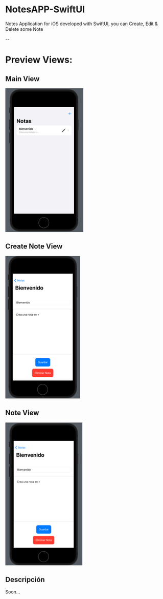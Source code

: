 # NotesAPP-SwiftUI
Notes Application for iOS developed with SwiftUI, you can Create, Edit &amp; Delete some Note

--
# Preview Views:

## Main View
![Main Image](https://github.com/AmbrizAlberto/NotesAPP-SwiftUI/blob/master/Images/MainView.png)


## Create Note View
![Create Image](https://github.com/AmbrizAlberto/NotesAPP-SwiftUI/blob/master/Images/CreateView.png)


## Note View
![Note Image](https://github.com/AmbrizAlberto/NotesAPP-SwiftUI/blob/master/Images/NoteView.png)

## Descripción

Soon...
